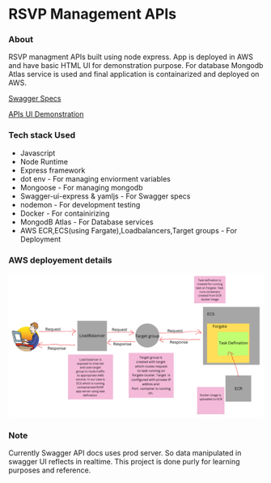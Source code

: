 <h1>RSVP Management APIs</h1>

<h3>About</h3>
<p>RSVP managment APIs built using node express. App is deployed in AWS and have basic HTML UI for demonstration purpose. For database  Mongodb Atlas service is used and final application is containarized and deployed on AWS.
</p>

<a href="http://rsvp-loadbalancer-889922805.us-east-1.elb.amazonaws.com/api-docs/" target="_blank">Swagger Specs</a>

<a href="http://rsvp-loadbalancer-889922805.us-east-1.elb.amazonaws.com/" target="_blank">APIs UI Demonstration </a>


<h3>Tech stack Used</h3>
<ul>
  <li>Javascript</li>
  <li>Node Runtime</li>
  <li>Express framework</li>
  <li>dot env - For managing enviorment variables</li>
  <li>Mongoose - For managing mongodb</li>
  <li>Swagger-ui-express & yamljs - For Swagger specs</li>
  <li>nodemon - For development testing</li>
  <li>Docker - For containirizing </li>
  <li>MongodB Atlas - For Database services</li>
  <li>AWS ECR,ECS(using Fargate),Loadbalancers,Target groups - For Deployment</li>
</ul>

<h3>AWS deployement details</h3>

![AWS Deployment](aws_flow.png)



<h3>Note</h3>

<p>Currently Swagger API docs uses prod server. So data manipulated in swagger UI reflects in realtime. This project is done purly for learning purposes and reference.</p>


